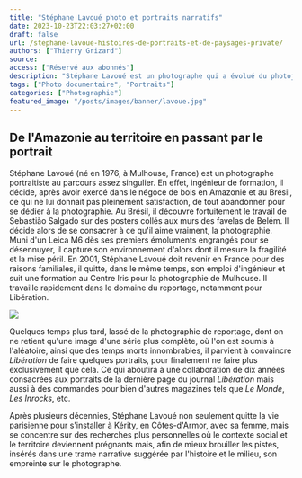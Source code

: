 ```yaml
---
title: "Stéphane Lavoué photo et portraits narratifs"
date: 2023-10-23T22:03:27+02:00
draft: false
url: /stephane-lavoue-histoires-de-portraits-et-de-paysages-private/
authors: ["Thierry Grizard"]
source:
access: ["Réservé aux abonnés"]
description: "Stéphane Lavoué est un photographe qui a évolué du photojournalisme aux portraits de commande pour parvenir à une photographie narrative assumant sa subjectivité sans renoncer pourtant à documenter mais de manière engagée."
tags: ["Photo documentaire", "Portraits"]
categories: ["Photographie"]
featured_image: "/posts/images/banner/lavoue.jpg"
---
```

## De l'Amazonie au territoire en passant par le portrait

Stéphane Lavoué (né en 1976, à Mulhouse, France) est un photographe portraitiste au parcours assez singulier. En effet, ingénieur de formation, il décide, après avoir exercé dans le négoce de bois en Amazonie et au Brésil, ce qui ne lui donnait pas pleinement satisfaction, de tout abandonner pour se dédier à la photographie. Au Brésil, il découvre fortuitement le travail de Sebastião Salgado sur des posters collés aux murs des favelas de Belém. Il décide alors de se consacrer à ce qu'il aime vraiment, la photographie. Muni d'un Leica M6 dès ses premiers émoluments engrangés pour se désennuyer, il capture son environnement d'alors dont il mesure la fragilité et la mise péril. En 2001, Stéphane Lavoué doit revenir en France pour des raisons familiales, il quitte, dans le même temps, son emploi d'ingénieur et suit une formation au Centre Iris pour la photographie de Mulhouse. Il travaille rapidement dans le domaine du reportage, notamment pour Libération.

![](/posts/images/lavoue/stephane-lavoue_photography_western_2021.130.jpg)

Quelques temps plus tard, lassé de la photographie de reportage, dont on ne retient qu'une image d'une série plus complète, où l'on est soumis à l'aléatoire, ainsi que des temps morts innombrables, il parvient à convaincre *Libération* de faire quelques portraits, pour finalement ne faire plus exclusivement que cela. Ce qui aboutira à une collaboration de dix années consacrées aux portraits de la dernière page du journal *Libération* mais aussi à des commandes pour bien d'autres magazines tels que *Le Monde*, *Les Inrocks*, etc.

Après plusieurs décennies, Stéphane Lavoué non seulement quitte la vie parisienne pour s'installer à Kérity, en Côtes-d'Armor, avec sa femme, mais se concentre sur des recherches plus personnelles où le contexte social et le territoire deviennent prégnants mais, afin de mieux brouiller les pistes, insérés dans une trame narrative suggérée par l'histoire et le milieu, son empreinte sur le photographe.
